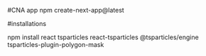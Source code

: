 #CNA app
npm create-next-app@latest

#installations

npm install react tsparticles react-tsparticles @tsparticles/engine tsparticles-plugin-polygon-mask
